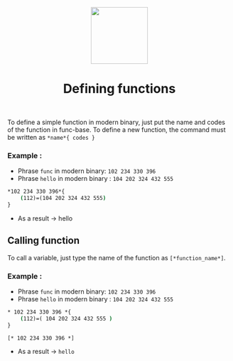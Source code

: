 <div align="center">
<p>
    <img width="128" src="https://github.com/ThisIsMatin/ModernBinary/blob/main/dist/docs-logo.png?raw=true">
</p>
<h1>Defining functions</h1>
</div>
<div align="center">
</div><br>

To define a simple function in modern binary, just put the name and codes of the function in func-base. To define a new function, the command must be written as ``*name*{ codes }``
### Example :
* Phrase `func` in modern binary: `102 234 330 396`
* Phrase `hello` in modern binary : `104 202 324 432 555`
```bat
*102 234 330 396*{
    (112)=(104 202 324 432 555)
}
```
* As a result -> hello

## Calling function
To call a variable, just type the name of the function as ``[*function_name*]``.
### Example :
* Phrase `func` in modern binary: `102 234 330 396`
* Phrase `hello` in modern binary : `104 202 324 432 555`
```bat
* 102 234 330 396 *{
    (112)=( 104 202 324 432 555 )
}

[* 102 234 330 396 *]
```
* As a result -> ``hello``